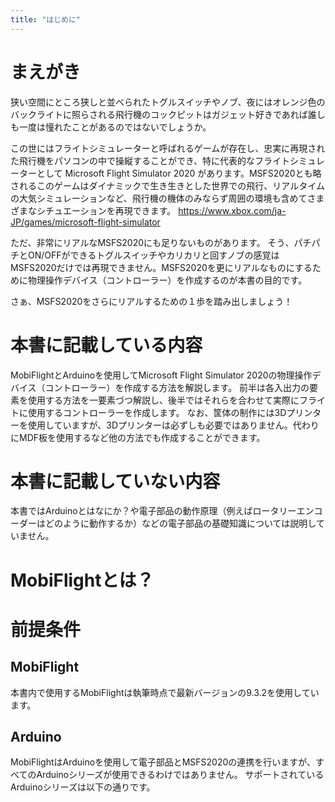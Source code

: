 ```yaml
---
title: "はじめに"
---
```

# まえがき
狭い空間にところ狭しと並べられたトグルスイッチやノブ、夜にはオレンジ色のバックライトに照らされる飛行機のコックピットはガジェット好きであれば誰しも一度は憧れたことがあるのではないでしょうか。

この世にはフライトシミュレーターと呼ばれるゲームが存在し、忠実に再現された飛行機をパソコンの中で操縦することができ、特に代表的なフライトシミュレーターとして Microsoft Flight Simulator 2020 があります。MSFS2020とも略されるこのゲームはダイナミックで生き生きとした世界での飛行、リアルタイムの大気シミュレーションなど、飛行機の機体のみならず周囲の環境も含めてさまざまなシチュエーションを再現できます。
https://www.xbox.com/ja-JP/games/microsoft-flight-simulator


ただ、非常にリアルなMSFS2020にも足りないものがあります。
そう、パチパチとON/OFFができるトグルスイッチやカリカリと回すノブの感覚はMSFS2020だけでは再現できません。MSFS2020を更にリアルなものにするために物理操作デバイス（コントローラー）を作成するのが本書の目的です。


さぁ、MSFS2020をさらにリアルするための１歩を踏み出しましょう！

# 本書に記載している内容
MobiFlightとArduinoを使用してMicrosoft Flight Simulator 2020の物理操作デバイス（コントローラー）を作成する方法を解説します。
前半は各入出力の要素を使用する方法を一要素づつ解説し、後半ではそれらを合わせて実際にフライトに使用するコントローラーを作成します。
なお、筐体の制作には3Dプリンターを使用していますが、3Dプリンターは必ずしも必要ではありません。代わりにMDF板を使用するなど他の方法でも作成することができます。

# 本書に記載していない内容
本書ではArduinoとはなにか？や電子部品の動作原理（例えばロータリーエンコーダーはどのように動作するか）などの電子部品の基礎知識については説明していません。

# MobiFlightとは？


# 前提条件
## MobiFlight
本書内で使用するMobiFlightは執筆時点で最新バージョンの9.3.2を使用しています。

## Arduino
MobiFlightはArduinoを使用して電子部品とMSFS2020の連携を行いますが、すべてのArduinoシリーズが使用できるわけではありません。
サポートされているArduinoシリーズは以下の通りです。